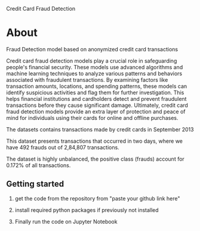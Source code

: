 Credit Card Fraud Detection
# About

Fraud Detection model based on anonymized credit card transactions

Credit card fraud detection models play a crucial role in safeguarding people's financial security. These models use advanced algorithms and machine learning techniques to analyze various patterns and behaviors associated with fraudulent transactions. By examining factors like transaction amounts, locations, and spending patterns, these models can identify suspicious activities and flag them for further investigation. This helps financial institutions and cardholders detect and prevent fraudulent transactions before they cause significant damage. Ultimately, credit card fraud detection models provide an extra layer of protection and peace of mind for individuals using their cards for online and offline purchases. 

The datasets contains transactions made by credit cards in September 2013 

This dataset presents transactions that occurred in two days, where we have 492 frauds out of 2,84,807 transactions. 

The dataset is highly unbalanced, the positive class (frauds) account for 0.172% of all transactions.

## Getting started

1. get the code from the repository from "paste your github link here"

2. install required python packages if previously not installed

3. Finally run the code on Jupyter Notebook 
